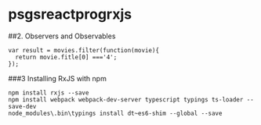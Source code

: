 # psgsreactprogrxjs
##2. Observers and Observables
```
var result = movies.filter(function(movie){
  return movie.fitle[0] ==='4';
});
```

###3 Installing RxJS with npm
```
npm install rxjs --save
npm install webpack webpack-dev-server typescript typings ts-loader --save-dev
node_modules\.bin\typings install dt~es6-shim --global --save 
```
